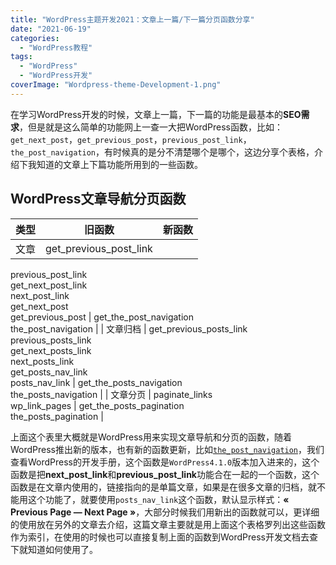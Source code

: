 ```yaml
---
title: "WordPress主题开发2021：文章上一篇/下一篇分页函数分享"
date: "2021-06-19"
categories: 
  - "WordPress教程"
tags: 
  - "WordPress"
  - "WordPress开发"
coverImage: "Wordpress-theme-Development-1.png"
---
```


在学习WordPress开发的时候，文章上一篇，下一篇的功能是最基本的**SEO需求**，但是就是这么简单的功能网上一查一大把WordPress函数，比如：`get_next_post`，`get_previous_post`，`previous_post_link`，`the_post_navigation`，有时候真的是分不清楚哪个是哪个，这边分享个表格，介绍下我知道的文章上下篇功能所用到的一些函数。

## WordPress文章导航分页函数

| 类型 | 旧函数                    | 新函数 |
| ---- | ------------------------- | ------ |
| 文章 | get\_previous\_post\_link |
previous\_post\_link  
get\_next\_post\_link  
next\_post\_link  
get\_next\_post  
get\_previous\_post | get\_the\_post\_navigation  
the\_post\_navigation |
| 文章归档 | get\_previous\_posts\_link  
previous\_posts\_link  
get\_next\_posts\_link  
next\_posts\_link  
get\_posts\_nav\_link  
posts\_nav\_link | get\_the\_posts\_navigation  
the\_posts\_navigation |
| 文章分页 | paginate\_links  
wp\_link\_pages | get\_the\_posts\_pagination  
the\_posts\_pagination |

上面这个表里大概就是WordPress用来实现文章导航和分页的函数，随着WordPress推出新的版本，也有新的函数更新，比如[`the_post_navigation`](https://developer.wordpress.org/reference/functions/the_post_navigation/)，我们查看WordPress的开发手册，这个函数是`WordPress4.1.0`版本加入进来的，这个函数是把**next\_post\_link**和**previous\_post\_link**功能合在一起的一个函数，这个函数是在文章内使用的，链接指向的是单篇文章，如果是在很多文章的归档，就不能用这个功能了，就要使用`posts_nav_link`这个函数，默认显示样式：**« Previous Page — Next Page »**，大部分时候我们用新出的函数就可以，更详细的使用放在另外的文章去介绍，这篇文章主要就是用上面这个表格罗列出这些函数作为索引，在使用的时候也可以直接复制上面的函数到WordPress开发文档去查下就知道如何使用了。
